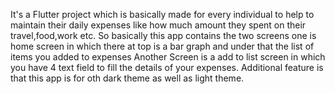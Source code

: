 It's a Flutter project which is basically made for every individual to help to maintain their daily expenses like how much amount they spent on their travel,food,work etc.
So basically this app contains the two screens one is home screen in which there at top is a bar graph and under that the list of items you added to expenses
Another Screen is a add to list screen in which you have 4 text field to fill the details of your expenses.
Additional feature is that this app is for oth dark theme as well as light theme.
